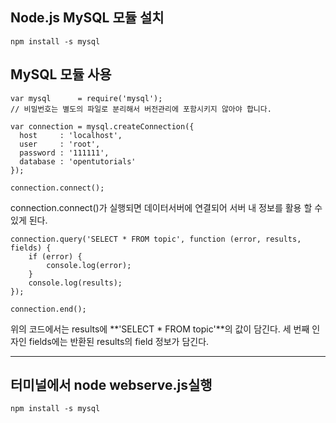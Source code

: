 ## Node.js MySQL 모듈 설치

```
npm install -s mysql
```



## MySQL 모듈 사용

```
var mysql      = require('mysql');
// 비밀번호는 별도의 파일로 분리해서 버전관리에 포함시키지 않아야 합니다.

var connection = mysql.createConnection({
  host     : 'localhost',
  user     : 'root',
  password : '111111',
  database : 'opentutorials'
});
  
connection.connect();
```

 connection.connect()가 실행되면 데이터서버에 연결되어 서버 내 정보를 활용 할 수 있게 된다.





```
connection.query('SELECT * FROM topic', function (error, results, fields) {
    if (error) {
        console.log(error);
    }
    console.log(results);
});
  
connection.end();
```

위의 코드에서는 results에 **'SELECT \* FROM topic'**의 값이 담긴다. 세 번째 인자인 fields에는 반환된 results의 field 정보가 담긴다.



------



## 터미널에서 node webserve.js실행

```
npm install -s mysql
```


